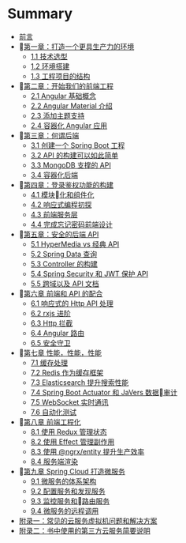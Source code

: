 # Summary

* [前言](README.md)
* [第一章：打造一个更具生产力的环境](chapter_1/README.md)
  * [1.1 技术选型](chapter_1/chap_1_1.md)
  * [1.2 环境搭建](chapter_1/chap_1_2.md)
  * [1.3 工程项目的结构](chapter_1/chap_1_3.md)
* [第二章：开始我们的前端工程](chapter_2/README.md)
  * [2.1 Angular 基础概念](chapter_2/chap_2_1.md)
  * [2.2 Angular Material 介绍](chapter_2/chap_2_2.md)
  * [2.3 添加主题支持](chapter_2/chap_2_3.md)
  * [2.4 容器化 Angular 应用](chapter_2/chap_2_4.md)
* [第三章：何谓后端](chapter_3/README.md)
  * [3.1 创建一个 Spring Boot 工程](chapter_3/chap_3_1.md)
  * [3.2 API 的构建可以如此简单](chapter_3/chap_3_2.md)
  * [3.3 MongoDB 支撑的 API](chapter_3/chap_3_3.md)
  * [3.4 容器化后端](chapter_3/chap_3_4.md)
* [第四章：登录鉴权功能的构建](chapter_4/README.md)
  * [4.1 模块化和组件化](chapter_4/chap_4_1.md)
  * [4.2 响应式编程初探](chapter_4/chap_4_2.md)
  * [4.3 前端服务层](chapter_4/chap_4_3.md)
  * [4.4 完成忘记密码前端设计](chapter_4/chap_4_4.md)
* [第五章：安全的后端 API](chapter_5/README.md)
  * [5.1 HyperMedia vs 经典 API](chapter_5/chap_5_1.md)
  * [5.2 Spring Data 查询](chapter_5/chap_5_2.md)
  * [5.3 Controller 的构建](chapter_5/chap_5_3.md)
  * [5.4 Spring Security 和 JWT 保护 API](chapter_5/chap_5_4.md)
  * [5.5 跨域以及 API 文档](chapter_5/chap_5_5.md)
* [第六章 前端和 API 的配合](chapter_6/README.md)
  * [6.1 响应式的 Http API 处理](chapter_6/chap_6_1.md)
  * [6.2 rxjs 进阶](chapter_6/chap_6_2.md)
  * [6.3 Http 拦截](chapter_6/chap_6_3.md)
  * [6.4 Angular 路由](chapter_6/chap_6_4.md)
  * [6.5 安全守卫](chapter_6/chap_6_5.md)
* [第七章 性能，性能，性能](chapter_7/README.md)
  * [7.1 缓存处理](chapter_7/chap_7_1.md)
  * [7.2 Redis 作为缓存框架](chapter_7/chap_7_2.md)
  * [7.3 Elasticsearch 提升搜索性能](chapter_7/chap_7_3.md)
  * [7.4 Spring Boot Actuator 和 JaVers 数据审计](chapter_7/chap_7_4.md)
  * [7.5 WebSocket 实时通讯](chapter_7/chap_7_5.md)
  * [7.6 自动化测试](chapter_7/chap_7_6.md)
* [第八章 前端工程化](chapter_8/README.md)
  * [8.1 使用 Redux 管理状态](chapter_8/chap_8_1.md)
  * [8.2 使用 Effect 管理副作用](chapter_8/chap_8_2.md)
  * [8.3 使用 @ngrx/entity 提升生产效率](chapter_8/chap_8_3.md)
  * [8.4 服务端渲染](chapter_8/chap_8_4.md)
* [第九章 Spring Cloud 打造微服务](chapter_9/README.md)
  * [9.1 微服务的体系架构](chapter_9/chap_9_1.md)
  * [9.2 配置服务和发现服务](chapter_9/chap_9_2.md)
  * [9.3 监控服务和路由服务](chapter_9/chap_9_3.md)
  * [9.4 微服务的远程调用](chapter_9/chap_9_4.md)
* [附录一：常见的云服务虚拟机问题和解决方案](appendix/appendix_0.md)
* [附录二：书中使用的第三方云服务简要说明](appendix/appendix_1.md)
